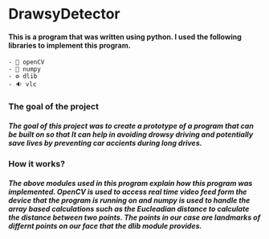 # DrawsyDetector
#### This is a program that was written using python. I used the following libraries to implement this program.
    - 💠 openCV
    - 🧊 numpy
    - ⚙️ dlib
    - 🔉 vlc
    
### The goal of the project
##### The goal of this project was to create a prototype of a program that can be built on so that It can help in avoiding drowsy driving and potentially save lives by preventing car accients during long drives.


### How it works?
##### The above modules used in this program explain how this program was implemented. OpenCV is used to access real time video feed form the device that the program is running on and numpy is used to handle the array based calculations such as the Eucleadian distance to calculate the distance between two points. The points in our case are landmarks of differnt points on our face that the dlib module provides.


    
    
    

      
